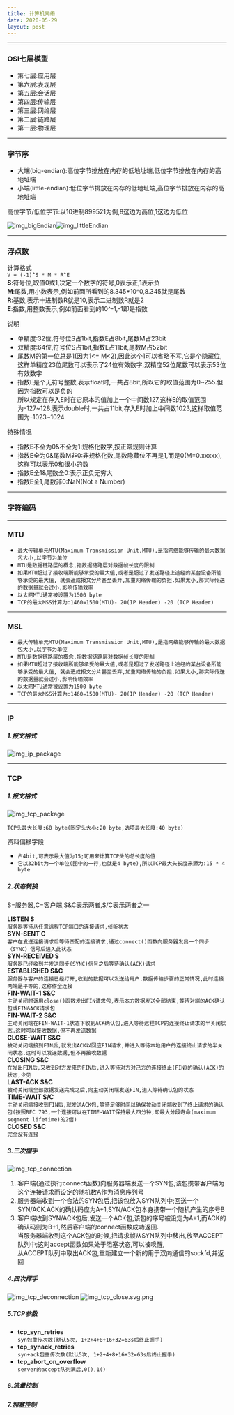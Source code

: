 ```yaml
---
title: 计算机网络
date: 2020-05-29
layout: post
---
```


_______________________________________________________________

### OSI七层模型  

* 第七层:应用层
* 第六层:表现层
* 第五层:会话层
* 第四层:传输层
* 第三层:网络层
* 第二层:链路层
* 第一层:物理层

_______________________________________________________________
### 字节序
    
* 大端(big-endian):高位字节排放在内存的低地址端,低位字节排放在内存的高地址端  
* 小端(little-endian):低位字节排放在内存的低地址端,高位字节排放在内存的高地址端

高位字节/低位字节:以10进制899521为例,8这边为高位,1这边为低位

![img_bigEndian](/assets/image/Big-Endian.svg.png "big_endian")![img_littleEndian](/assets/image/Little-Endian.svg.png "little_Endian")

_______________________________________________________________

### 浮点数

计算格式  
`V = (-1)^S * M * R^E  `    
**S**:符号位,取值0或1,决定一个数字的符号,0表示正,1表示负   
**M**:尾数,用小数表示,例如前面所看到的8.345*10^0,8.345就是尾数      
**R**:基数,表示十进制数R就是10,表示二进制数R就是2    
**E**:指数,用整数表示,例如前面看到的10^-1,-1即是指数  

说明  
* 单精度:32位,符号位S占1bit,指数E占8bit,尾数M占23bit  
* 双精度:64位,符号位S占1bit,指数E占11bit,尾数M占52bit  
* 尾数M的第一位总是1(因为1<= M<2),因此这个1可以省略不写,它是个隐藏位,这样单精度23位尾数可以表示了24位有效数字,双精度52位尾数可以表示53位有效数字  
* 指数E是个无符号整数,表示float时,一共占8bit,所以它的取值范围为0~255.但因为指数可以是负的  
  所以规定在存入E时在它原本的值加上一个中间数127,这样E的取值范围为-127~128.表示double时,一共占11bit,存入E时加上中间数1023,这样取值范围为-1023~1024

特殊情况 
* 指数E不全为0&不全为1:规格化数字,按正常规则计算  
* 指数E全为0&尾数M非0:非规格化数,尾数隐藏位不再是1,而是0(M=0.xxxxx),这样可以表示0和很小的数  
* 指数E全1&尾数全0:表示正负无穷大  
* 指数E全1,尾数非0:NaN(Not a Number)  


_______________________________________________________________


### 字符编码

_______________________________________________________________

### MTU
* `最大传输单元MTU(Maximum Transmission Unit,MTU),是指网络能够传输的最大数据包大小,以字节为单位`  
* `MTU是数据链路层的概念,指数据链路层对数据帧长度的限制`  
* `如果MTU超过了接收端所能够承受的最大值,或者是超过了发送路径上途经的某台设备所能够承受的最大值,
   就会造成报文分片甚至丢弃,加重网络传输的负担.如果太小,那实际传送的数据量就会过小,影响传输效率`
* `以太网MTU通常被设置为1500 byte`  
* `TCP的最大MSS计算为:1460=1500(MTU)- 20(IP Header) -20 (TCP Header)`

_______________________________________________________________

### MSL
* `最大传输单元MTU(Maximum Transmission Unit,MTU),是指网络能够传输的最大数据包大小,以字节为单位`
* `MTU是数据链路层的概念,指数据链路层对数据帧长度的限制`
* `如果MTU超过了接收端所能够承受的最大值,或者是超过了发送路径上途经的某台设备所能够承受的最大值,
  就会造成报文分片甚至丢弃,加重网络传输的负担.如果太小,那实际传送的数据量就会过小,影响传输效率`
* `以太网MTU通常被设置为1500 byte`
* `TCP的最大MSS计算为:1460=1500(MTU)- 20(IP Header) -20 (TCP Header)`

_______________________________________________________________

### IP

##### 1.报文格式
![img_ip_package](/assets/image/ip_package.png "ip_package")

_______________________________________________________________

### TCP

##### 1.报文格式  
![img_tcp_package](/assets/image/tcp_package.png "tcp_package")  

`TCP头最大长度:60 byte(固定头大小:20 byte,选项最大长度:40 byte)`  

资料偏移字段  
* `占4bit,可表示最大值为15;可用来计算TCP头的总长度的值`  
* `它以32bit为一个单位(图中的一行,也就是4 byte),所以TCP最大头长度来源为:15 * 4 byte`  

##### 2.状态转换  

S=服务器,C=客户端,S&C表示两者,S/C表示两者之一  

**LISTEN S**  
`服务器等待从任意远程TCP端口的连接请求,侦听状态`  
**SYN-SENT C**  
`客户在发送连接请求后等待匹配的连接请求,通过connect()函数向服务器发出一个同步（SYNC）信号后进入此状态`  
**SYN-RECEIVED S**  
`服务器已经收到并发送同步(SYNC)信号之后等待确认(ACK)请求`  
**ESTABLISHED S&C**  
`服务器与客户的连接已经打开,收到的数据可以发送给用户.数据传输步骤的正常情况,此时连接两端是平等的,这称作全连接`  
**FIN-WAIT-1 S&C**  
`主动关闭时调用close()函数发出FIN请求包,表示本方数据发送全部结束,等待对端的ACK确认包或FIN&ACK请求包`  
**FIN-WAIT-2 S&C**  
`主动关闭端在FIN-WAIT-1状态下收到ACK确认包,进入等待远程TCP的连接终止请求的半关闭状态.这时可以接收数据,但不再发送数据`  
**CLOSE-WAIT S&C**  
`被动关闭端接到FIN后,就发出ACK以回应FIN请求,并进入等待本地用户的连接终止请求的半关闭状态.这时可以发送数据,但不再接收数据`  
**CLOSING S&C**  
`在发出FIN后,又收到对方发来的FIN后,进入等待对方对己方的连接终止(FIN)的确认(ACK)的状态,少见`  
**LAST-ACK S&C**  
`被动关闭端全部数据发送完成之后,向主动关闭端发送FIN,进入等待确认包的状态`  
**TIME-WAIT S/C**  
`主动关闭端接收到FIN后,就发送ACK包,等待足够时间以确保被动关闭端收到了终止请求的确认包(按照RFC 793,一个连接可以在TIME-WAIT保持最大四分钟,即最大分段寿命(maximum segment lifetime)的2倍)`  
**CLOSED S&C**  
`完全没有连接`  


##### 3.三次握手
![img_tcp_connection](/assets/image/tcp_connection.png "tcp_connection")   

1. 客户端(通过执行connect函数)向服务器端发送一个SYN包,该包携带客户端为这个连接请求而设定的随机数A作为消息序列号 
2. 服务器端收到一个合法的SYN包后,把该包放入SYN队列中;回送一个SYN/ACK.ACK的确认码应为A+1,SYN/ACK包本身携带一个随机产生的序号B
3. 客户端收到SYN/ACK包后,发送一个ACK包,该包的序号被设定为A+1,而ACK的确认码则为B+1,然后客户端的connect函数成功返回.  
   当服务器端收到这个ACK包的时候,把请求帧从SYN队列中移出,放至ACCEPT队列中;这时accept函数如果处于阻塞状态,可以被唤醒,  
   从ACCEPT队列中取出ACK包,重新建立一个新的用于双向通信的sockfd,并返回  

##### 4.四次挥手
![img_tcp_deconnection](/assets/image/tcp_deconnection.png "tcp_deconnection")   ![img_tcp_close.svg.png](/assets/image/tcp_close.svg.png "tcp_close.svg.png")  


##### 5.TCP参数

* **tcp_syn_retries**  
    `syn包重传次数(默认5次, 1+2+4+8+16+32=63s后终止握手)`    
* **tcp_synack_retries**   
    `syn+ack包重传次数(默认5次, 1+2+4+8+16+32=63s后终止握手)`    
* **tcp_abort_on_overflow**  
    `server的accept队列满后,0(),1()`  

##### 6.流量控制
##### 7.拥塞控制





































